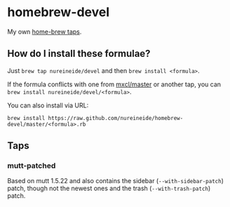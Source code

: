 # homebrew-devel

My own [home-brew taps](https://github.com/mxcl/homebrew/wiki/brew-tap).

## How do I install these formulae?

Just `brew tap nureineide/devel` and then `brew install <formula>`.

If the formula conflicts with one from [mxcl/master](https://github.com/mxcl/homebrew) or another tap, you can `brew install nureineide/devel/<formula>`.

You can also install via URL:

`brew install https://raw.github.com/nureineide/homebrew-devel/master/<formula>.rb`

## Taps

### mutt-patched

Based on mutt 1.5.22 and also contains the sidebar (`--with-sidebar-patch`) patch, though not the newest ones and the trash (`--with-trash-patch`)  patch.
